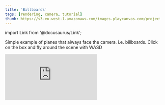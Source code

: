 ```yaml
---
title: 'Billboards'
tags: [rendering, camera, tutorial]
thumb: https://s3-eu-west-1.amazonaws.com/images.playcanvas.com/projects/12/353938/4RTOLK-image-75.jpg
---
```


import Link from '@docusaurus/Link';

Simple example of planes that always face the camera. i.e. billboards. Click on the box and fly around the scene with WASD

<div className="iframe-container">
    <iframe loading="lazy" src="https://playcanv.as/p/ZCD1bSXQ/" title="Billboards" webkitallowfullscreen="true" mozallowfullscreen="true" allow="autoplay" allowfullscreen="true" allowvr="" scrolling="no" frameborder="0" />
</div>

<Link to='https://playcanvas.com/project/353938/'>Open Project ↗</Link>

